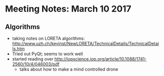 # Meeting Notes: March 10 2017
## Algorithms
* taking notes on LORETA algorithms: http://www.uzh.ch/keyinst/NewLORETA/TechnicalDetails/TechnicalDetails.htm
* Tried out PyQt; seems to work well
* started reading over http://iopscience.iop.org/article/10.1088/1741-2560/10/4/046003/pdf
    * talks about how to make a mind controlled drone
